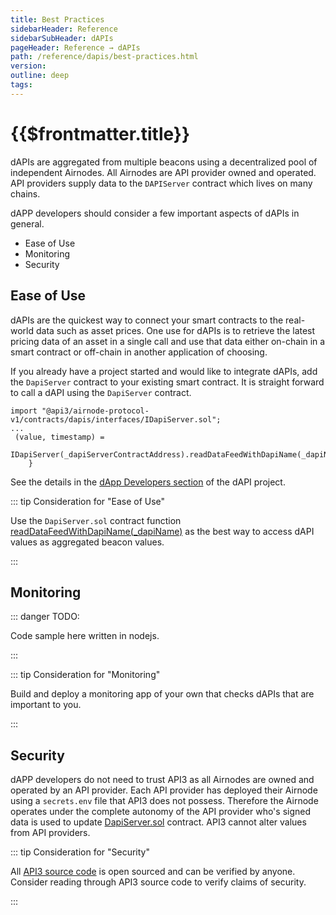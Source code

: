 ```yaml
---
title: Best Practices
sidebarHeader: Reference
sidebarSubHeader: dAPIs
pageHeader: Reference → dAPIs
path: /reference/dapis/best-practices.html
version:
outline: deep
tags:
---
```


<PageHeader/>

<SearchHighlight/>

# {{$frontmatter.title}}

dAPIs are aggregated from multiple beacons using a decentralized pool of
independent Airnodes. All Airnodes are API provider owned and operated. API
providers supply data to the `DAPIServer` contract which lives on many chains.

dAPP developers should consider a few important aspects of dAPIs in general.

- Ease of Use
- Monitoring
- Security

## Ease of Use

dAPIs are the quickest way to connect your smart contracts to the real-world
data such as asset prices. One use for dAPIs is to retrieve the latest pricing
data of an asset in a single call and use that data either on-chain in a smart
contract or off-chain in another application of choosing.

If you already have a project started and would like to integrate dAPIs, add the
`DapiServer` contract to your existing smart contract. It is straight forward to
call a dAPI using the `DapiServer` contract.

```solidity
import "@api3/airnode-protocol-v1/contracts/dapis/interfaces/IDapiServer.sol";
...
 (value, timestamp) =
            IDapiServer(_dapiServerContractAddress).readDataFeedWithDapiName(_dapiName);
    }
```

See the details in the
[dApp Developers section](./functions/read-data-feed-with-dapi-name.md) of the
dAPI project.

::: tip Consideration for "Ease of Use"

Use the `DapiServer.sol` contract function
[readDataFeedWithDapiName(\_dapiName)](./functions/read-data-feed-with-dapi-name.md)
as the best way to access dAPI values as aggregated beacon values.

:::

## Monitoring

::: danger TODO:

Code sample here written in nodejs.

:::

::: tip Consideration for "Monitoring"

Build and deploy a monitoring app of your own that checks dAPIs that are
important to you.

:::

## Security

dAPP developers do not need to trust API3 as all Airnodes are owned and operated
by an API provider. Each API provider has deployed their Airnode using a
`secrets.env` file that API3 does not possess. Therefore the Airnode operates
under the complete autonomy of the API provider who's signed data is used to
update
[DapiServer.sol](https://github.com/api3dao/airnode-protocol-v1/blob/main/contracts/dapis/DapiServer.sol)
contract. API3 cannot alter values from API providers.

::: tip Consideration for "Security"

All [API3 source code](https://github.com/orgs/api3dao/repositories?type=all) is
open sourced and can be verified by anyone. Consider reading through API3 source
code to verify claims of security.

:::
